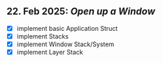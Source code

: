 ## 22. Feb 2025: *Open up a Window*
- [x] implement basic Application Struct
- [x] implement Stacks
- [x] implement Window Stack/System
- [x] implement Layer Stack
